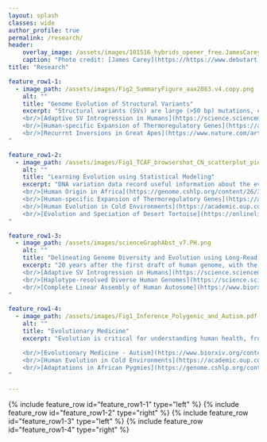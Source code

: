 ```yaml
---
layout: splash
classes: wide
author_profile: true
permalink: /research/
header:
    overlay_image: /assets/images/101516_hybrids_opener_free.JamesCarey.v5.png
    caption: "Photo credit: [James Carey](https://https://www.debutart.com/artist/james-carey)"
title: "Research"

feature_row1-1:
  - image_path: /assets/images/Fig2_SummaryFigure_aax2083.v4.copy.png
    alt: ""
    title: "Genome Evolution of Structural Variants"
    excerpt: "Structural variants (SVs) are large (>50 bp) mutations, e.g., deletions, insertions, and inversions, that more likely change phenotypes than single nucleotide variants (SNVs) and, thus, are subject to natural selection and important in evolution. I use long-read sequencing to resolve complex SVs, apply phylogenetic and population genetic methods to infer their evolutionary histories, and design statistical models to determine their functional significance in organisms.
    <br/>[Adaptive SV Introgression in Humans](https://science.sciencemag.org/content/366/6463/eaax2083){: .btn .btn--info .btn--small}
    <br/>[Human-specific Expansion of Thermoregulatory Genes](https://assets.researchsquare.com/files/rs-77798/v1_stamped.pdf){: .btn .btn--info .btn--small}
    <br/>[Recurrnt Inversions in Great Apes](https://www.nature.com/articles/s41588-020-0646-x){: .btn .btn--info .btn--small}
"

feature_row1-2:
  - image_path: /assets/images/Fig1_TCAF_browsershot_CN_scatterplot_pieChart.HGDP.v6.png
    alt: ""
    title: "Learning Evolution using Statistical Modeling"
    excerpt: "DNA variation data record useful information about the evolution of organisms. I design and apply quantitative and statistical methods to reconstruct the evolutionary history in human and nonhuman primates as well as other organisms. Understanding evolution is a critical step towards understanding the biological world that we live in and helps us to understand the past and predict the future.
    <br/>[Human Origin in Africa](https://genome.cshlp.org/content/26/3/291.short){: .btn .btn--info .btn--small}
    <br/>[Human-specific Expansion of Thermoregulatory Genes](https://assets.researchsquare.com/files/rs-77798/v1_stamped.pdf){: .btn .btn--info .btn--small}
    <br/>[Human Evolution in Cold Environments](https://academic.oup.com/mbe/article/34/11/2913/4098817?login=true){: .btn .btn--info .btn--small}
    <br/>[Evolution and Speciation of Desert Tortoise](https://onlinelibrary.wiley.com/doi/full/10.1002/ece3.1865){: .btn .btn--info .btn--small}
"

feature_row1-3:
  - image_path: /assets/images/scienceGraphAbst_v7.PH.png
    alt: ""
    title: "Delineating Genome Diversity and Evolution using Long-Read Sequencing"
    excerpt: "20 years after the first draft of human genome, with the recent development of long-read sequencing, we now finally have the ability to assemble diploid genomes and study complex genomic regions for the first time. As part of efforts from the Human Genome Structural Variation and Human Pangenome Reference Consortia, my research program leverages these resources to better capture the genetic diversity of our species, especially in regions of more complex forms of variation that short-read data cannot ascertain. 
    <br/>[Adaptive SV Introgression in Humans](https://science.sciencemag.org/content/366/6463/eaax2083){: .btn .btn--info .btn--small}
    <br/>[Haplotype-resolved Diverse Human Genomes](https://science.sciencemag.org/content/early/2021/02/24/science.abf7117){: .btn .btn--info .btn--small}
    <br/>[Complete Linear Assembly of Human Autosome](https://www.biorxiv.org/content/10.1101/2020.09.08.285395v1.full){: .btn .btn--info .btn--small}
"

feature_row1-4:
  - image_path: /assets/images/Fig1_Inference_Polygenic_and_Autism.pdf.v3.png
    alt: ""
    title: "Evolutionary Medicine"
    excerpt: "Evolution is critical for understanding human health, from how populations adapt to different environmental niches and against pathogens to the genetic predisposition to diseases. Using population genetics methods, we identified genetic variants that may affect bone and muscle synthesis in African pygmies as well as those involved in fat metabolism that could contribute to the cold adaptation in Siberian hunter–gatherers. In a large cohort of autism families, we demonstrated that ultra-rare likely-gene disruptive (LGD) variants in probands are significantly younger than those same type of variants in siblings and that many such variants are under strong purifying selection and act on a distinct set of genes not yet associated with autism.

    <br/>[Evolutionary Medicine - Autism](https://www.biorxiv.org/content/10.1101/2020.02.10.932327v1.full){: .btn .btn--info .btn--small}
    <br/>[Human Evolution in Cold Environments](https://academic.oup.com/mbe/article/34/11/2913/4098817?login=true){: .btn .btn--info .btn--small}
    <br/>[Adaptations in African Pygmies](https://genome.cshlp.org/content/26/3/279.short){: .btn .btn--info .btn--small}
"

---
```

{% include feature_row id="feature_row1-1" type="left" %}
{% include feature_row id="feature_row1-2" type="right" %}
{% include feature_row id="feature_row1-3" type="left" %}
{% include feature_row id="feature_row1-4" type="right" %}
<br/>
